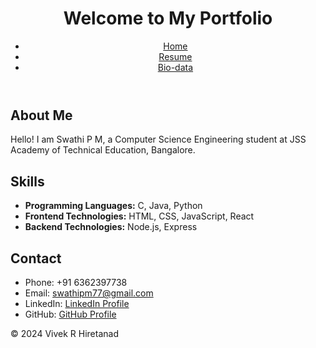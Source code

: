 <!DOCTYPE html>
<html lang="en">
<head>
<title>Home - Portfolio</title>
<link rel="stylesheet" href="style.css">
</head>
<body>
<header>
<h1>Welcome to My Portfolio</h1>
<nav>
<ul>
<li><a href="index.html">Home</a></li>
<li><a href="resume.html">Resume</a></li>
<li><a href="biodata.html">Bio-data</a></li>
</ul>
</nav>
</header>
<main>
<section id="about">
<h2>About Me</h2>
<p>
Hello! I am Swathi P M, a Computer Science Engineering student at JSS Academy of Technical Education, Bangalore.
</p>
</section>
<section id="skills">
<h2>Skills</h2>
<ul>
<li><strong>Programming Languages:</strong> C, Java, Python</li>
<li><strong>Frontend Technologies:</strong> HTML, CSS, JavaScript, React</li>
<li><strong>Backend Technologies:</strong> Node.js, Express</li>
</ul>
</section>
<section id="contact">
<h2>Contact</h2>
<ul>
<li>Phone: +91 6362397738</li>
<li>Email: <a href="mailto:swathipm77@gmail.com">swathipm77@gmail.com</a></li>
<li>LinkedIn: <a href="https://www.linkedin.com/in/swathi-pm-8837b42b2/" target="_blank">LinkedIn Profile</a></li>
<li>GitHub: <a href="https://github.com/vivek-r-hiretanad" target="_blank">GitHub Profile</a></li>
</ul>
</section>
</main>
<footer>
<p>&copy; 2024 Vivek R Hiretanad</p>
</footer>
</body>
</html>
